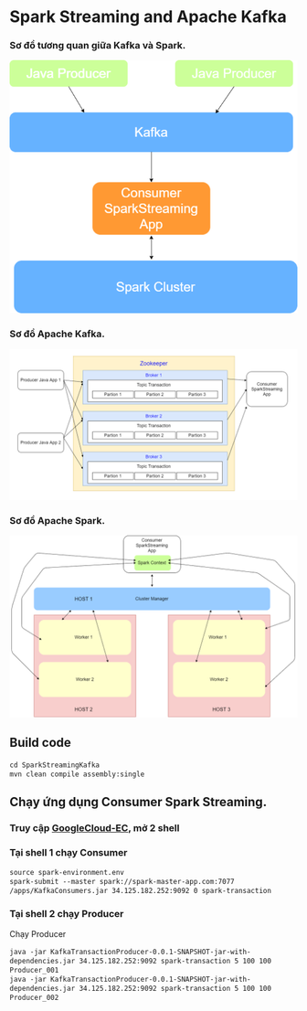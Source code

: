 # Spark Streaming and Apache Kafka
### Sơ đồ tương quan giữa Kafka và Spark.
![alt-text](https://github.com/anhtp4495/spark-lab/blob/main/resources/Kafka-Spark-Streaming.png?raw=true)

### Sơ đồ Apache Kafka.
![alt-text](https://github.com/anhtp4495/spark-lab/blob/main/resources/KafkaSparkStreamingDiagram.png?raw=true)

### Sơ đồ Apache Spark.
![alt-text](https://github.com/anhtp4495/spark-lab/blob/main/resources/SparkClusterDiagram1.png?raw=true)

## Build code 
```
cd SparkStreamingKafka
mvn clean compile assembly:single
```

## Chạy ứng dụng Consumer Spark Streaming.
### Truy cập [GoogleCloud-EC](https://github.com/anhtp4495/spark-lab/blob/main/h%C6%B0%E1%BB%9Bng-d%E1%BA%ABn/H%C6%B0%E1%BB%9Bng%20d%E1%BA%ABn%20s%E1%BB%AD%20d%E1%BB%A5ng%20SSH%20t%E1%BB%9Bi%20Server.md), mở 2 shell
### Tại shell 1 chạy Consumer

```
source spark-environment.env
spark-submit --master spark://spark-master-app.com:7077 /apps/KafkaConsumers.jar 34.125.182.252:9092 0 spark-transaction
```

### Tại shell 2 chạy Producer
Chạy Producer
```
java -jar KafkaTransactionProducer-0.0.1-SNAPSHOT-jar-with-dependencies.jar 34.125.182.252:9092 spark-transaction 5 100 100 Producer_001
java -jar KafkaTransactionProducer-0.0.1-SNAPSHOT-jar-with-dependencies.jar 34.125.182.252:9092 spark-transaction 5 100 100 Producer_002
```
